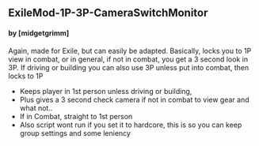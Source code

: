 ## ExileMod-1P-3P-CameraSwitchMonitor
#### by [midgetgrimm]

Again, made for Exile, but can easily be adapted. Basically, locks you to 1P view in combat, or in general, if not in combat, you get a 3 second look in 3P. If driving or building you can also use 3P unless put into combat, then locks to 1P

* Keeps player in 1st person unless driving or building, 
* Plus gives a 3 second check camera if not in combat to view gear and what not..
* If in Combat, straight to 1st person
* Also script wont run if you set it to hardcore, this is so you can keep group settings and some leniency

